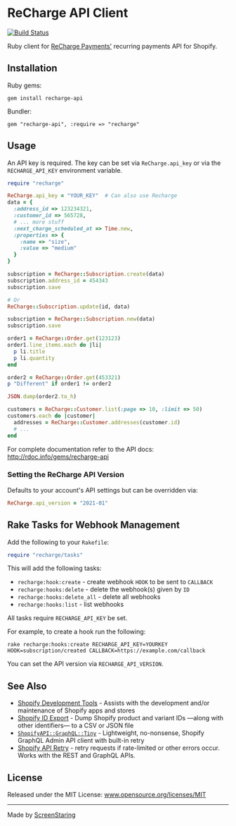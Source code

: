 # ReCharge API Client

[![Build Status](https://github.com/ScreenStaring/recharge-api/workflows/CI/badge.svg)](https://github.com/ScreenStaring/recharge-api/actions/workflows/ci.yml)

Ruby client for [ReCharge Payments'](https://rechargepayments.com/developers)
recurring payments API for Shopify.

## Installation

Ruby gems:

    gem install recharge-api

Bundler:

    gem "recharge-api", :require => "recharge"

## Usage

An API key is required. The key can be set via `ReCharge.api_key` or via the `RECHARGE_API_KEY`
environment variable.

```rb
require "recharge"

ReCharge.api_key = "YOUR_KEY"  # Can also use Recharge
data = {
  :address_id => 123234321,
  :customer_id => 565728,
  # ... more stuff
  :next_charge_scheduled_at => Time.new,
  :properties => {
    :name => "size",
    :value => "medium"
  }
}

subscription = ReCharge::Subscription.create(data)
subscription.address_id = 454343
subscription.save

# Or
ReCharge::Subscription.update(id, data)

subscription = ReCharge::Subscription.new(data)
subscription.save

order1 = ReCharge::Order.get(123123)
order1.line_items.each do |li|
  p li.title
  p li.quantity
end

order2 = ReCharge::Order.get(453321)
p "Different" if order1 != order2

JSON.dump(order2.to_h)

customers = ReCharge::Customer.list(:page => 10, :limit => 50)
customers.each do |customer|
  addresses = ReCharge::Customer.addresses(customer.id)
  # ...
end
```

For complete documentation refer to the API docs: http://rdoc.info/gems/recharge-api

### Setting the ReCharge API Version

Defaults to your account's API settings but can be overridden via:

```rb
ReCharge.api_version = "2021-01"
```

## Rake Tasks for Webhook Management

Add the following to your `Rakefile`:

```rb
require "recharge/tasks"
```

This will add the following tasks:

  * `recharge:hook:create` - create webhook `HOOK` to be sent to `CALLBACK`
  * `recharge:hooks:delete` - delete the webhook(s) given by `ID`
  * `recharge:hooks:delete_all` - delete all webhooks
  * `recharge:hooks:list` - list webhooks

All tasks require `RECHARGE_API_KEY` be set.

For example, to create a hook run the following:

```
rake recharge:hooks:create RECHARGE_API_KEY=YOURKEY HOOK=subscription/created CALLBACK=https://example.com/callback
```

You can set the API version via `RECHARGE_API_VERSION`.

## See Also

- [Shopify Development Tools](https://github.com/ScreenStaring/shopify-dev-tools) - Assists with the development and/or maintenance of Shopify apps and stores
- [Shopify ID Export](https://github.com/ScreenStaring/shopify_id_export/) - Dump Shopify product and variant IDs —along with other identifiers— to a CSV or JSON file
- [`ShopifyAPI::GraphQL::Tiny`](https://github.com/ScreenStaring/shopify_api-graphql-tiny) - Lightweight, no-nonsense, Shopify GraphQL Admin API client with built-in retry
- [Shopify API Retry](https://github.com/ScreenStaring/shopify_api_retry) -  retry requests if rate-limited or other errors occur. Works with the REST and GraphQL APIs.

## License

Released under the MIT License: www.opensource.org/licenses/MIT

---

Made by [ScreenStaring](http://screenstaring.com)
